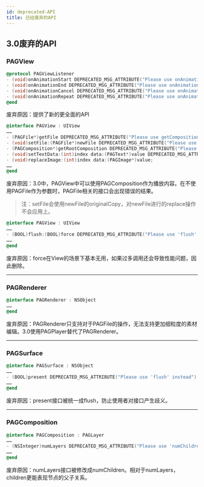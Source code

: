 ```yaml
---
id: deprecated-API
title: 已经废弃的API
---
```

## 3.0废弃的API

### PAGView

```objective-c
@protocol PAGViewListener
- (void)onAnimationStart DEPRECATED_MSG_ATTRIBUTE("Please use onAnimationStart:pagView instead.");
- (void)onAnimationEnd DEPRECATED_MSG_ATTRIBUTE("Please use onAnimationEnd:pagView instead.");
- (void)onAnimationCancel DEPRECATED_MSG_ATTRIBUTE("Please use onAnimationCancel:pagView instead.");
- (void)onAnimationRepeat DEPRECATED_MSG_ATTRIBUTE("Please use onAnimationRepeat:pagView instead.");
@end
```

废弃原因：提供了新的更全面的API



```objective-c
@interface PAGView : UIView
……
- (PAGFile*)getFile DEPRECATED_MSG_ATTRIBUTE("Please use getComposition instead.");
- (void)setFile:(PAGFile*)newFile DEPRECATED_MSG_ATTRIBUTE("Please use 'setPath' or 'setComposition' instead");
- (PAGComposition*)getRootComposition DEPRECATED_MSG_ATTRIBUTE("Please use [PAGFile replaceText] instead");
- (void)setTextData:(int)index data:(PAGText*)value DEPRECATED_MSG_ATTRIBUTE("Please use [PAGFile replaceImage] instead");
- (void)replaceImage:(int)index data:(PAGImage*)value;
……
@end
```

废弃原因：3.0中，PAGView中可以使用PAGComposition作为播放内容。在不使用PAGFile作为参数时，PAGFile相关的接口会出现错误的结果。

> 注：setFile会使用newFile的originalCopy，对newFile进行的replace操作不会应用上。



```objective-c
@interface PAGView : UIView
……
- (BOOL)flush:(BOOL)force DEPRECATED_MSG_ATTRIBUTE("Please use 'flush' instead");
……
@end
```

废弃原因：force在View的场景下基本无用，如果过多调用还会导致性能问题，因此删除。

------

### PAGRenderer

```objective-c
@interface PAGRenderer : NSObject
……
@end
```

废弃原因：PAGRenderer只支持对于PAGFile的操作，无法支持更加细粒度的素材编辑。3.0使用PAGPlayer替代了PAGRenderer。

------

### PAGSurface

```objective-c
@interface PAGSurface : NSObject
……
- (BOOL)present DEPRECATED_MSG_ATTRIBUTE("Please use 'flush' instead");
……
@end
```

废弃原因：present接口被统一成flush，防止使用者对接口产生歧义。

------

### PAGComposition

```objective-c
@interface PAGComposition : PAGLayer
……
- (NSInteger)numLayers DEPRECATED_MSG_ATTRIBUTE("Please use 'numChildren' instead");
……
@end
```

废弃原因：numLayers接口被修改成numChildren。相对于numLayers，children更能表现节点的父子关系。

